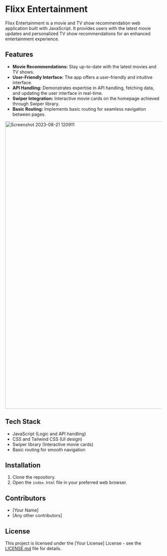 # Flixx Entertainment

Flixx Entertainment is a movie and TV show recommendation web application built with JavaScript. It provides users with the latest movie updates and personalized TV show recommendations for an enhanced entertainment experience.

## Features

- **Movie Recommendations:** Stay up-to-date with the latest movies and TV shows.
- **User-Friendly Interface:** The app offers a user-friendly and intuitive interface.
- **API Handling:** Demonstrates expertise in API handling, fetching data, and updating the user interface in real-time.
- **Swiper Integration:** Interactive movie cards on the homepage achieved through Swiper library.
- **Basic Routing:** Implements basic routing for seamless navigation between pages.

<img width="922" alt="Screenshot 2023-08-21 120911" src="https://github.com/MdAbbas110/Flixx-movie-app/assets/109078342/21e2b4b4-d2f2-44bc-8f9e-0d90c72baec8">


## Tech Stack

- JavaScript (Logic and API handling)
- CSS and Tailwind CSS (UI design)
- Swiper library (Interactive movie cards)
- Basic routing for smooth navigation

## Installation

1. Clone the repository.
2. Open the `index.html` file in your preferred web browser.

## Contributors

- [Your Name]
- [Any other contributors]

## License

This project is licensed under the [Your License] License - see the [LICENSE.md](LICENSE.md) file for details.
